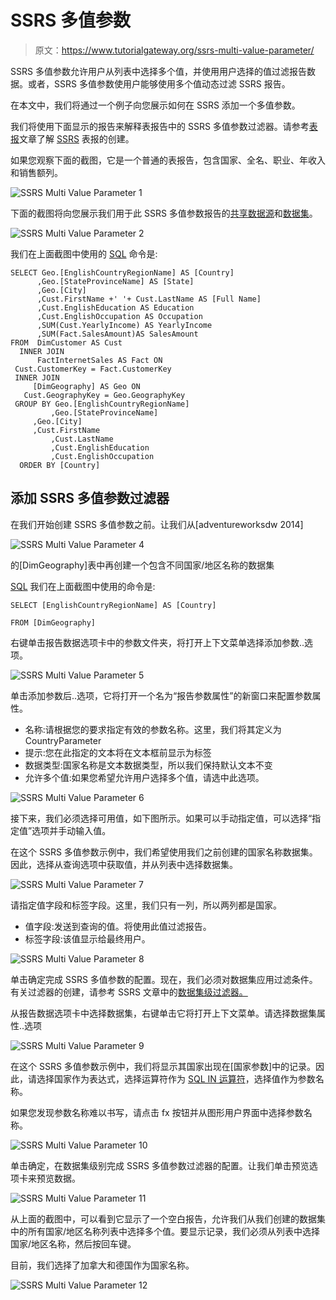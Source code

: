 # SSRS 多值参数

> 原文：<https://www.tutorialgateway.org/ssrs-multi-value-parameter/>

SSRS 多值参数允许用户从列表中选择多个值，并使用用户选择的值过滤报告数据。或者，SSRS 多值参数使用户能够使用多个值动态过滤 SSRS 报告。

在本文中，我们将通过一个例子向您展示如何在 SSRS 添加一个多值参数。

我们将使用下面显示的报告来解释表报告中的 SSRS 多值参数过滤器。请参考[表报](https://www.tutorialgateway.org/ssrs-table-report/)文章了解 [SSRS](https://www.tutorialgateway.org/ssrs/) 表报的创建。

如果您观察下面的截图，它是一个普通的表报告，包含国家、全名、职业、年收入和销售额列。

![SSRS Multi Value Parameter 1](img/a64736db17e27ce621b1c1a834380731.png)

下面的截图将向您展示我们用于此 SSRS 多值参数报告的[共享数据源](https://www.tutorialgateway.org/ssrs-shared-data-source/)和[数据集](https://www.tutorialgateway.org/shared-dataset-in-ssrs/)。

![SSRS Multi Value Parameter 2](img/d87b5383a795dac191ab5a5f9520568e.png)

我们在上面截图中使用的 [SQL](https://www.tutorialgateway.org/sql/) 命令是:

```
SELECT Geo.[EnglishCountryRegionName] AS [Country]
      ,Geo.[StateProvinceName] AS [State]
      ,Geo.[City]
      ,Cust.FirstName +' '+ Cust.LastName AS [Full Name]  
      ,Cust.EnglishEducation AS Education 
      ,Cust.EnglishOccupation AS Occupation
      ,SUM(Cust.YearlyIncome) AS YearlyIncome
      ,SUM(Fact.SalesAmount)AS SalesAmount 
FROM  DimCustomer AS Cust
  INNER JOIN
      FactInternetSales AS Fact ON 
 Cust.CustomerKey = Fact.CustomerKey
 INNER JOIN
     [DimGeography] AS Geo ON
   Cust.GeographyKey = Geo.GeographyKey
 GROUP BY Geo.[EnglishCountryRegionName]
         ,Geo.[StateProvinceName] 
	 ,Geo.[City]
	 ,Cust.FirstName
         ,Cust.LastName  
         ,Cust.EnglishEducation 
         ,Cust.EnglishOccupation 
  ORDER BY [Country]

```

## 添加 SSRS 多值参数过滤器

在我们开始创建 SSRS 多值参数之前。让我们从[adventureworksdw 2014]

![SSRS Multi Value Parameter 4](img/ac7d5ad2c6ab23d9d8211223cc2254fe.png)

的[DimGeography]表中再创建一个包含不同国家/地区名称的数据集

[SQL](https://www.tutorialgateway.org/sql/) 我们在上面截图中使用的命令是:

```
SELECT [EnglishCountryRegionName] AS [Country]

FROM [DimGeography]
```

右键单击报告数据选项卡中的参数文件夹，将打开上下文菜单选择添加参数..选项。

![SSRS Multi Value Parameter 5](img/c0f82233bb8ae83db8665c39e847df84.png)

单击添加参数后..选项，它将打开一个名为“报告参数属性”的新窗口来配置参数属性。

*   名称:请根据您的要求指定有效的参数名称。这里，我们将其定义为 CountryParameter
*   提示:您在此指定的文本将在文本框前显示为标签
*   数据类型:国家名称是文本数据类型，所以我们保持默认文本不变
*   允许多个值:如果您希望允许用户选择多个值，请选中此选项。

![SSRS Multi Value Parameter 6](img/550a518c71634a89a81d74fc7cbee643.png)

接下来，我们必须选择可用值，如下图所示。如果可以手动指定值，可以选择“指定值”选项并手动输入值。

在这个 SSRS 多值参数示例中，我们希望使用我们之前创建的国家名称数据集。因此，选择从查询选项中获取值，并从列表中选择数据集。

![SSRS Multi Value Parameter 7](img/b17fba58f5c096a8ca924563508961dd.png)

请指定值字段和标签字段。这里，我们只有一列，所以两列都是国家。

*   值字段:发送到查询的值。将使用此值过滤报告。
*   标签字段:该值显示给最终用户。

![SSRS Multi Value Parameter 8](img/86980c74321dc411dc56eb71ef0c1a8b.png)

单击确定完成 SSRS 多值参数的配置。现在，我们必须对数据集应用过滤条件。有关过滤器的创建，请参考 SSRS 文章中的[数据集级过滤器。](https://www.tutorialgateway.org/filters-at-dataset-level-in-ssrs/)

从报告数据选项卡中选择数据集，右键单击它将打开上下文菜单。请选择数据集属性..选项

![SSRS Multi Value Parameter 9](img/6e18189b449d07944b558e75d6c34851.png)

在这个 SSRS 多值参数示例中，我们将显示其国家出现在[国家参数]中的记录。因此，请选择国家作为表达式，选择运算符作为 [SQL IN 运算符](https://www.tutorialgateway.org/sql-in-operator/)，选择值作为参数名称。

如果您发现参数名称难以书写，请点击 fx 按钮并从图形用户界面中选择参数名称。

![SSRS Multi Value Parameter 10](img/0555a0136f0902817b996b9cc1987924.png)

单击确定，在数据集级别完成 SSRS 多值参数过滤器的配置。让我们单击预览选项卡来预览数据。

![SSRS Multi Value Parameter 11](img/e6a5765a85b5490e190156e1d0ad608e.png)

从上面的截图中，可以看到它显示了一个空白报告，允许我们从我们创建的数据集中的所有国家/地区名称列表中选择多个值。要显示记录，我们必须从列表中选择国家/地区名称，然后按回车键。

目前，我们选择了加拿大和德国作为国家名称。

![SSRS Multi Value Parameter 12](img/f6fbbf534b0f08c309bebb543ccd16bc.png)
